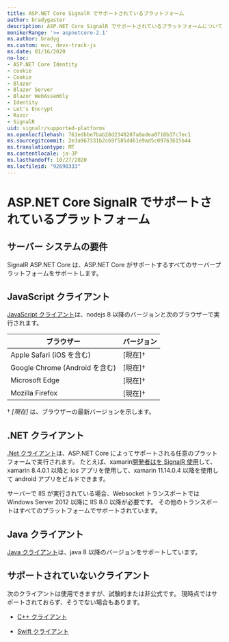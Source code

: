 ```yaml
---
title: ASP.NET Core SignalR でサポートされているプラットフォーム
author: bradygaster
description: ASP.NET Core SignalR でサポートされているプラットフォームについて学習します。
monikerRange: '>= aspnetcore-2.1'
ms.author: bradyg
ms.custom: mvc, devx-track-js
ms.date: 01/16/2020
no-loc:
- ASP.NET Core Identity
- cookie
- Cookie
- Blazor
- Blazor Server
- Blazor WebAssembly
- Identity
- Let's Encrypt
- Razor
- SignalR
uid: signalr/supported-platforms
ms.openlocfilehash: 761edbbe7bab28d2340207a0adea0718b37c7ec1
ms.sourcegitcommit: 2e3a967331b2c69f585dd61e9ad5c09763615b44
ms.translationtype: MT
ms.contentlocale: ja-JP
ms.lasthandoff: 10/27/2020
ms.locfileid: "92690333"
---
```

# <a name="aspnet-core-no-locsignalr-supported-platforms"></a>ASP.NET Core SignalR でサポートされているプラットフォーム

## <a name="server-system-requirements"></a>サーバー システムの要件

SignalR ASP.NET Core は、ASP.NET Core がサポートするすべてのサーバープラットフォームをサポートします。

## <a name="javascript-client"></a>JavaScript クライアント

[JavaScript クライアント](xref:signalr/javascript-client)は、nodejs 8 以降のバージョンと次のブラウザーで実行されます。

| ブラウザー                          | バージョン         |
| -------------------------------- | --------------- |
| Apple Safari (iOS を含む)      | [現在]&dagger; |
| Google Chrome (Android を含む) | [現在]&dagger; |
| Microsoft Edge                   | [現在]&dagger; |
| Mozilla Firefox                  | [現在]&dagger; |

&dagger; *[現在]* は、ブラウザーの最新バージョンを示します。

## <a name="net-client"></a>.NET クライアント

[.Net クライアント](xref:signalr/dotnet-client)は、ASP.NET Core によってサポートされる任意のプラットフォームで実行されます。 たとえば、xamarin[開発者はを SignalR 使用](https://github.com/aspnet/Announcements/issues/305)して、xamarin 8.4.0.1 以降と ios アプリを使用して、xamarin 11.14.0.4 以降を使用して android アプリをビルドできます。

サーバーで IIS が実行されている場合、Websocket トランスポートでは Windows Server 2012 以降に IIS 8.0 以降が必要です。 その他のトランスポートはすべてのプラットフォームでサポートされています。

## <a name="java-client"></a>Java クライアント

[Java クライアント](xref:signalr/java-client)は、java 8 以降のバージョンをサポートしています。

## <a name="unsupported-clients"></a>サポートされていないクライアント

次のクライアントは使用できますが、試験的または非公式です。 現時点ではサポートされておらず、そうでない場合もあります。

* [C++ クライアント](https://github.com/aspnet/SignalR-Client-Cpp)

* [Swift クライアント](https://github.com/moozzyk/SignalR-Client-Swift)
